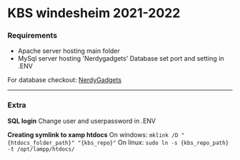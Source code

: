 # KBS windesheim 2021-2022

### Requirements

- Apache server hosting main folder
- MySql server hosting 'Nerdygadgets' Database set port and setting in .ENV

For database checkout: [NerdyGadgets](https://www.dropbox.com/s/8iet4y5qr616vxf/Nerdygadgets_database.sql?dl=0)

---

### Extra

**SQL login**
Change user and userpassword in .ENV

**Creating symlink to xamp htdocs**
On windows: `mklink /D "{htdocs_folder_path}" "{kbs_repo}"`
On linux: `sudo ln -s {kbs_repo_path} -t /opt/lampp/htdocs/`
